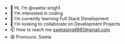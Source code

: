- 👋 Hi, I’m @sweta-singh1
- 👀 I’m interested in coding
- 🌱 I’m currently learning Full Stack Development
- 💞️ I’m looking to collaborate on Development Projects
- 📫 How to reach me swetasing4661@gmail.com
- 😄 Pronouns: Sweta


<!---
sweta-singh1/sweta-singh1 is a ✨ special ✨ repository because its `README.md` (this file) appears on your GitHub profile.
You can click the Preview link to take a look at your changes.
--->
